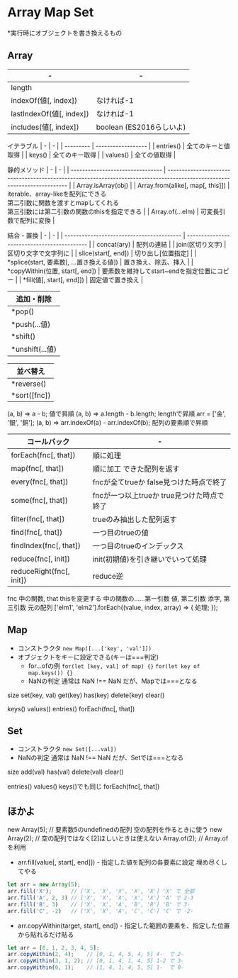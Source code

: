 # Array Map Set
*実行時にオブジェクトを書き換えるもの

## Array
| -                        | -                        |
| ------------------------ | ------------------------ |
| length                   |
| indexOf(値[, index])     | なければ-1               |
| lastIndexOf(値[, index]) | なければ-1               |
| includes(値[, index])    | boolean (ES2016らしいよ) |

イテラブル
| -         | -                  |
| --------- | ------------------ |
| entries() | 全てのキーと値取得 |
| keys()    | 全てのキー取得     |
| values()  | 全ての値取得       |

静的メソッド
| -                                | -                                                                                                                         |
| -------------------------------- | ------------------------------------------------------------------------------------------------------------------------- |
| Array.isArray(obj)               |
| Array.from(alike[, map[, this]]) | iterable、array-likeを配列にできる<br>第二引数に関数を渡すとmapしてくれる<br>第三引数には第二引数の関数のthisを指定できる |
| Array.of(...elm)                 | 可変長引数で配列に変換                                                                                                    |

結合・置換
| -                                         | -                                           |
| ----------------------------------------- | ------------------------------------------- |
| concat(ary)                               | 配列の連結                                  |
| join(区切り文字)                          | 区切り文字で文字列に                        |
| slice(start[, end])                       | 切り出し[位置指定]                          |
| *splice(start, 要素数[, ...置き換える値]) | 置き換え、除去、挿入                        |
| *copyWithin(位置, start[, end])           | 要素数を維持してstart~endを指定位置にコピー |
| *fill(値[, start[, end]])                 | 固定値で置き換え                            |


|追加・削除
|-
| *pop()
| *push(...値)
| *shift()
| *unshift(...値)

|並べ替え
|-
| *reverse()
| *sort([fnc])

  (a, b) => a - b;                値で昇順
  (a, b) => a.length - b.length;  lengthで昇順
  arr = ['金', '銀', '銅'];
  (a, b) => arr.indexOf(a) - arr.indexOf(b);  配列の要素順で昇順

| コールバック             | -                                          |
| ------------------------ | ------------------------------------------ |
| forEach(fnc[, that])     | 順に処理                                   |
| map(fnc[, that])         | 順に加工 できた配列を返す                  |
| every(fnc[, that])       | fncが全てtrueか false見つけた時点で終了    |
| some(fnc[, that])        | fncが一つ以上trueか true見つけた時点で終了 |
| filter(fnc[, that])      | trueのみ抽出した配列返す                   |
| find(fnc[, that])        | 一つ目のtrueの値                           |
| findIndex(fnc[, that])   | 一つ目のtrueのインデックス                 |
| reduce(fnc[, init])      | init(初期値)を引き継いでいって処理         |
| reduceRight(fnc[, init]) | reduce逆                                   |

  fnc 中の関数, that thisを変更する
  中の関数の……第一引数 値, 第二引数 添字, 第三引数 元の配列
  ['elm1', 'elm2'].forEach((value, index, array) => { 処理; });

## Map

* コンストラクタ
`new Map([...['key', 'val']])`
* オブジェクトをキーに設定できる(キーは===判定)
  * for...ofの例
    `for(let [key, val] of map) {}`
    `for(let key of map.keys()) {}`
  * NaNの判定
    通常は NaN !== NaN だが、Mapでは===となる

size
set(key, val)
get(key)
has(key)
delete(key)
clear()

keys()
values()
entries()
forEach(fnc[, that])

## Set
* コンストラクタ
  `new Set([...val])`
* NaNの判定
  通常は NaN !== NaN だが、Setでは===となる

size
add(val)
has(val)
delete(val)
clear()

entries()
values()      keys()でも同じ
forEach(fnc[, that])

## ほかよ
new Array(5); // 要素数5のundefinedの配列 空の配列を作るときに使う
new Array(2); // 空の配列ではなく[2]ほしいときは使えない
Array.of(2);  // Array.ofを利用

* arr.fill(value[, start[, end]])
\- 指定した値を配列の各要素に設定 埋め尽くしてやる

```js
let arr = new Array(5);
arr.fill('X');      // ['X', 'X', 'X', 'X', 'X'] 'X' で 全部
arr.fill('A', 2, 3) // ['X', 'X', 'A', 'X', 'X'] 'A' で 2-3
arr.fill('B', 3)    // ['X', 'X', 'A', 'B', 'B'] 'B' で 3-
arr.fill('C', -2)   // ['X', 'X', 'A', 'C', 'C'] 'C' で -2-
```

* arr.copyWithin(target, start[, end])
\- 指定した範囲の要素を、指定した位置から貼れるだけ貼る

```js
let arr = [0, 1, 2, 3, 4, 5];
arr.copyWithin(2, 4);    // [0, 1, 4, 5, 4, 5] 4-  で 2-
arr.copyWithin(3, 1, 2); // [0, 1, 4, 1, 4, 5] 1-2 で 3-
arr.copyWithin(0, 1);    // [1, 4, 1, 4, 5, 5] 1-  で 0-
```